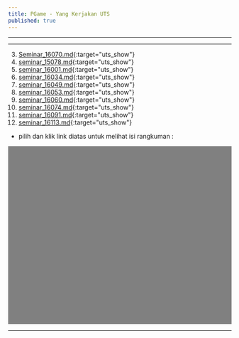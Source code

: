 ```yaml
---
title: PGame - Yang Kerjakan UTS 
published: true
---
```

***
***

3. [Seminar_16070.md](assets/extmd/Seminar_16070.md.html){:target="uts_show"}
2. [seminar_15078.md](assets/extmd/seminar_15078.md.html){:target="uts_show"}
3. [seminar_16001.md](assets/extmd/seminar_16001.md.html){:target="uts_show"}
4. [seminar_16034.md](assets/extmd/seminar_16034.md.html){:target="uts_show"}
5. [seminar_16049.md](assets/extmd/seminar_16049.md.html){:target="uts_show"}
6. [seminar_16053.md](assets/extmd/seminar_16053.md.html){:target="uts_show"}
7. [seminar_16060.md](assets/extmd/seminar_16060.md.html){:target="uts_show"}
8. [seminar_16074.md](assets/extmd/seminar_16074.md.html){:target="uts_show"}
9. [seminar_16091.md](assets/extmd/seminar_16091.md.html){:target="uts_show"}
10. [seminar_16113.md](assets/extmd/seminar_16113.md.html){:target="uts_show"}


* pilih dan klik link diatas untuk melihat isi rangkuman :  

<!--11. [CLICK ME](assets/extmd/seminar_16113.md.html){: #custom-id onclick="myJsFunc();" target="uts_show"}-->

<iframe allowtransparency="true" style="background-color: Gray;" name="uts_show" width="100%" height="400" src="" frameborder="0" allowfullscreen="allowfullscreen"></iframe>



*** 

